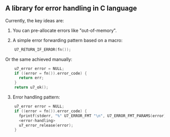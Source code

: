 ## A library for error handling in C language


Currently, the key ideas are:

1. You can pre-allocate errors like "out-of-memory".

2. A simple error forwarding pattern based on a macro:
```c
    U7_RETURN_IF_ERROR(fn());
```

Or the same achieved manually:
```c
    u7_error error = NULL;
    if ((error = fn()).error_code) {
      return err;
    }
    return u7_ok();
```

3. Error handling pattern:
```c
    u7_error error = NULL;
    if ((error = fn()).error_code) {
      fprintf(stderr, "%" U7_ERROR_FMT "\n", U7_ERROR_FMT_PARAMS(error));
      <error-handling>
      u7_error_release(error);
    }
```
